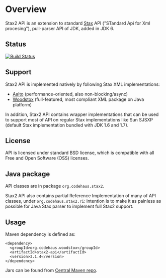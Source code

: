 # Overview

Stax2 API is an extension to standard [Stax](http://en.wikipedia.org/wiki/StAX) API ("STandard Api for Xml procesing"),
pull-parser API of JDK, added in JDK 6.

## Status

[![Build Status](https://travis-ci.org/FasterXML/stax2-api.svg)](https://travis-ci.org/FasterXML/stax2-api)


## Support

Stax2 API is implemented natively by following Stax XML implementations:

 * [Aalto](../../../aalto-xml) (performance-oriented, also non-blocking/async)
 * [Woodstox](../../../woodstox) (full-featured, most compliant XML package on Java platform)

In addition, Stax2 API contains wrapper implementations that can be used to support most of API on
regular Stax implementations like Sun SJSXP (default Stax implementation bundled with JDK 1.6 and 1.7).

## License

API is licensed under standard BSD license, which is compatible with all Free and Open Software (OSS) licenses.

## Java package

API classes are in package `org.codehaus.stax2`.

Stax2 API also contains partial Reference Implementation of many of API classes, under
`org.codehaus.stax2.ri`: intention is to make it as painless as possible for Java Stax parser
to implement full Stax2 support.

## Usage

Maven dependency is defined as:

    <dependency>
      <groupId>org.codehaus.woodstox</groupId>
      <artifactId>stax2-api</artifactId>
      <version>3.1.4</version>
    </dependency>

Jars can be found from [Central Maven repo](http://repo1.maven.org/maven2/org/codehaus/woodstox/stax2-api/).

